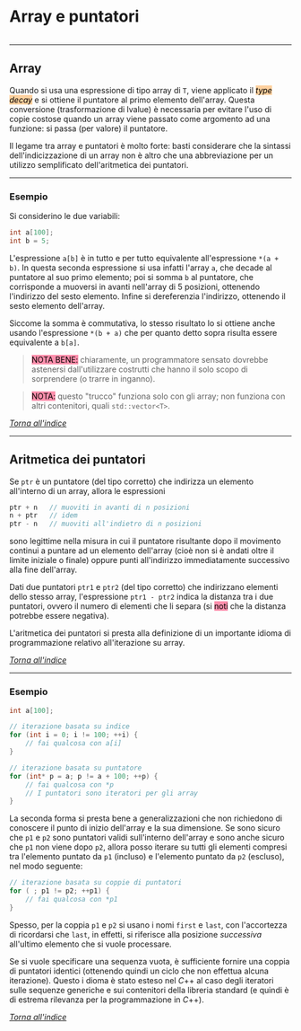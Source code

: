 # Array e puntatori
```toc
```
---

## Array
Quando si usa una espressione di tipo array di `T`, viene applicato il <mark style="background: #FFB86CA6;">*type decay*</mark> e si ottiene il puntatore al primo elemento dell'array. Questa conversione (trasformazione di lvalue) è necessaria per evitare l'uso di copie costose quando un array viene passato come argomento ad una funzione: si passa (per valore) il puntatore.

Il legame tra array e puntatori è molto forte: basti considerare che la sintassi dell'indicizzazione di un array non è altro che una abbreviazione per un utilizzo semplificato dell'aritmetica dei puntatori.

---

### Esempio
Si considerino le due variabili:
```cpp
int a[100];
int b = 5;
```
L'espressione `a[b]` è in tutto e per tutto equivalente all'espressione `*(a + b)`.
In questa seconda espressione si usa infatti l'array `a`, che decade al puntatore al suo primo elemento; poi si somma `b` al puntatore, che corrisponde a muoversi in avanti nell'array di 5 posizioni, ottenendo l'indirizzo del sesto elemento.
Infine si dereferenzia l'indirizzo, ottenendo il sesto elemento dell'array.

Siccome la somma è commutativa, lo stesso risultato lo si ottiene anche usando l'espressione `*(b + a)` che per quanto detto sopra risulta essere equivalente a `b[a]`.

> <mark style="background: #FF5582A6;">NOTA BENE:</mark> chiaramente, un programmatore sensato dovrebbe astenersi dall'utilizzare costrutti che hanno il solo scopo di sorprendere (o trarre in inganno).

> <mark style="background: #FF5582A6;">NOTA:</mark> questo "trucco" funziona solo con gli array; non funziona con altri contenitori, quali `std::vector<T>`.

[_Torna all'indice_](#array%20e%20puntatori)

---

## Aritmetica dei puntatori
Se `ptr` è un puntatore (del tipo corretto) che indirizza un elemento all'interno di un array, allora le espressioni
  ```cpp
ptr + n   // muoviti in avanti di n posizioni
n + ptr   // idem
ptr - n   // muoviti all'indietro di n posizioni
```
sono legittime nella misura in cui il puntatore risultante dopo il movimento continui a puntare ad un elemento dell'array (cioè non si è andati oltre il limite iniziale o finale) oppure punti all'indirizzo immediatamente successivo alla fine dell'array.

Dati due puntatori `ptr1` e `ptr2` (del tipo corretto) che indirizzano elementi dello stesso array, l'espressione `ptr1 - ptr2` indica la distanza tra i due puntatori, ovvero il numero di elementi che li separa (si <mark style="background: #FF5582A6;">noti</mark> che la distanza potrebbe essere negativa).

L'aritmetica dei puntatori si presta alla definizione di un importante idioma di programmazione relativo all'iterazione su array.

[_Torna all'indice_](#array%20e%20puntatori)

---

### Esempio
```cpp
int a[100];

// iterazione basata su indice
for (int i = 0; i != 100; ++i) {
	// fai qualcosa con a[i]
}

// iterazione basata su puntatore
for (int* p = a; p != a + 100; ++p) {
	// fai qualcosa con *p
	// I puntatori sono iteratori per gli array
}
```

La seconda forma si presta bene a generalizzazioni che non richiedono di conoscere il punto di inizio dell'array e la sua dimensione.
Se sono sicuro che `p1` e `p2` sono puntatori validi sull'interno dell'array e sono anche sicuro che `p1` non viene dopo `p2`, allora posso iterare su tutti gli elementi compresi tra l'elemento puntato da `p1` (incluso) e l'elemento puntato da `p2` (escluso), nel modo seguente:
```cpp
// iterazione basata su coppie di puntatori
for ( ; p1 != p2; ++p1) {
	// fai qualcosa con *p1
}
```

Spesso, per la coppia `p1` e `p2` si usano i nomi `first` e `last`, con l'accortezza di ricordarsi che `last`, in effetti, si riferisce alla posizione *successiva* all'ultimo elemento che si vuole processare.

Se si vuole specificare una sequenza vuota, è sufficiente fornire una coppia di puntatori identici (ottenendo quindi un ciclo che non effettua alcuna iterazione).
Questo i dioma è stato esteso nel $C$++ al caso degli iteratori sulle sequenze generiche e sui contenitori della libreria standard (e quindi è di estrema rilevanza per la programmazione in        $C$++).

[_Torna all'indice_](#array%20e%20puntatori)